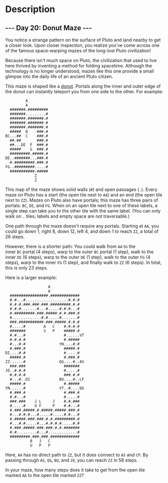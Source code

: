 # Description

--- Day 20: Donut Maze ---
--------------------------

You notice a strange pattern on the surface of Pluto and land nearby to get a closer look. Upon closer inspection, you realize you've come across one of the famous space-warping mazes of the long-lost Pluto civilization!

Because there isn't much space on Pluto, the civilization that used to live here thrived by inventing a method for folding spacetime. Although the technology is no longer understood, mazes like this one provide a small glimpse into the daily life of an ancient Pluto citizen.

This maze is shaped like a [donut](https://en.wikipedia.org/wiki/Torus). Portals along the inner and outer edge of the donut can instantly teleport you from one side to the other. For example:

```
         A
         A
  #######.#########
  #######.........#
  #######.#######.#
  #######.#######.#
  #######.#######.#
  #####  B    ###.#
BC...##  C    ###.#
  ##.##       ###.#
  ##...DE  F  ###.#
  #####    G  ###.#
  #########.#####.#
DE..#######...###.#
  #.#########.###.#
FG..#########.....#
  ###########.#####
             Z
             Z

```

This map of the maze shows solid walls (`#`) and open passages (`.`). Every maze on Pluto has a start (the open tile next to `AA`) and an end (the open tile next to `ZZ`). Mazes on Pluto also have portals; this maze has three pairs of portals: `BC`, `DE`, and `FG`. When on an open tile next to one of these labels, a single step can take you to the other tile with the same label. (You can only walk on `.` tiles; labels and empty space are not traversable.)

One path through the maze doesn't require any portals. Starting at `AA`, you could go down 1, right 8, down 12, left 4, and down 1 to reach `ZZ`, a total of 26 steps.

However, there is a shorter path: You could walk from `AA` to the inner `BC` portal (4 steps), warp to the outer `BC` portal (1 step), walk to the inner `DE` (6 steps), warp to the outer `DE` (1 step), walk to the outer `FG` (4 steps), warp to the inner `FG` (1 step), and finally walk to `ZZ` (6 steps). In total, this is only 23 steps.

Here is a larger example:

```
                   A
                   A
  #################.#############
  #.#...#...................#.#.#
  #.#.#.###.###.###.#########.#.#
  #.#.#.......#...#.....#.#.#...#
  #.#########.###.#####.#.#.###.#
  #.............#.#.....#.......#
  ###.###########.###.#####.#.#.#
  #.....#        A   C    #.#.#.#
  #######        S   P    #####.#
  #.#...#                 #......VT
  #.#.#.#                 #.#####
  #...#.#               YN....#.#
  #.###.#                 #####.#
DI....#.#                 #.....#
  #####.#                 #.###.#
ZZ......#               QG....#..AS
  ###.###                 #######
JO..#.#.#                 #.....#
  #.#.#.#                 ###.#.#
  #...#..DI             BU....#..LF
  #####.#                 #.#####
YN......#               VT..#....QG
  #.###.#                 #.###.#
  #.#...#                 #.....#
  ###.###    J L     J    #.#.###
  #.....#    O F     P    #.#...#
  #.###.#####.#.#####.#####.###.#
  #...#.#.#...#.....#.....#.#...#
  #.#####.###.###.#.#.#########.#
  #...#.#.....#...#.#.#.#.....#.#
  #.###.#####.###.###.#.#.#######
  #.#.........#...#.............#
  #########.###.###.#############
           B   J   C
           U   P   P

```

Here, `AA` has no direct path to `ZZ`, but it does connect to `AS` and `CP`. By passing through `AS`, `QG`, `BU`, and `JO`, you can reach `ZZ` in 58 steps.

In your maze, how many steps does it take to get from the open tile marked `AA` to the open tile marked `ZZ`?